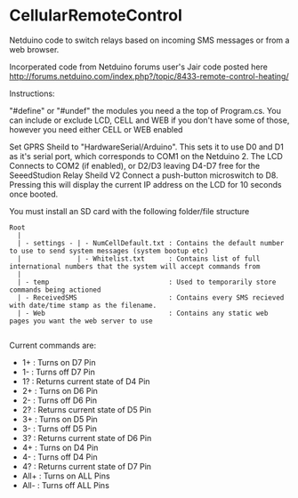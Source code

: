 CellularRemoteControl
=====================

Netduino code to switch relays based on incoming SMS messages or from a web browser.

Incorperated code from Netduino forums user's Jair code posted here
http://forums.netduino.com/index.php?/topic/8433-remote-control-heating/

Instructions:

"#define" or "#undef" the modules you need a the top of Program.cs. You can include or exclude LCD, CELL and WEB if you don't have some of those, however you need either CELL or WEB enabled

Set GPRS Sheild to "HardwareSerial/Arduino". This sets it to use D0 and D1 as it's serial port, which corresponds to COM1 on the Netduino 2. 
The LCD Connects to COM2 (if enabled), or D2/D3 leaving D4-D7 free for the SeeedStudion Relay Sheild V2
Connect a push-button microswitch to D8. Pressing this will display the current IP address on the LCD for 10 seconds once booted.


You must install an SD card with the following folder/file structure

```
Root
  |
  | - settings - | - NumCellDefault.txt : Contains the default number to use to send system messages (system bootup etc)
  |              | - Whitelist.txt      : Contains list of full international numbers that the system will accept commands from
  |
  | - temp                              : Used to temporarily store commands being actioned
  | - ReceivedSMS                       : Contains every SMS recieved with date/time stamp as the filename.
  | - Web                               : Contains any static web pages you want the web server to use
  
```  
Current commands are:

* 1+    : Turns on D7 Pin
* 1-    : Turns off D7 Pin
* 1?    : Returns current state of D4 Pin
* 2+    : Turns on D6 Pin
* 2-    : Turns off D6 Pin
* 2?    : Returns current state of D5 Pin
* 3+    : Turns on D5 Pin
* 3-    : Turns off D5 Pin
* 3?    : Returns current state of D6 Pin
* 4+    : Turns on D4 Pin
* 4-    : Turns off D4 Pin
* 4?    : Returns current state of D7 Pin
* All+  : Turns on ALL Pins
* All-  : Turns off ALL Pins

